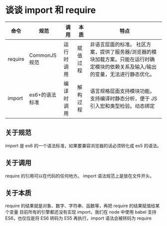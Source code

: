 # 谈谈 import 和 require

| 命令    | 规范           | 调用       | 本质     | 特点                                                                                                                                |
| ------- | -------------- | ---------- | -------- | ----------------------------------------------------------------------------------------------------------------------------------- |
| require | CommonJS 规范  | 运行时调用 | 赋值过程 | 非语言层面的标准。 社区方案，提供了服务器/浏览器的模块加载方案。只能在运行时确定模块的依赖关系及输入/输出的变量，无法进行静态优化。 |
| import  | es6+的语法标准 | 编译时调用 | 解构过程 | 语言规格层面支持模块功能。支持编译时静态分析，便于 JS 引入宏和类型检验。动态绑定                                                    |

## 关于规范

import 是 es6 的一个语法标准，如果要兼容浏览器的话必须转化成 es5 的语法。

## 关于调用

require 的引用可以在代码的任何地方。
import 语法规范上是放在文件开头。

## 关于本质

require 的结果就是对象、数字、字符串、函数等，再把 require 的结果赋值给某个变量
目前所有的引擎都还没有实现 import，我们在 node 中使用 babel 支持 ES6，也仅仅是将 ES6 转码为 ES5 再执行，import 语法会被转码为 require
